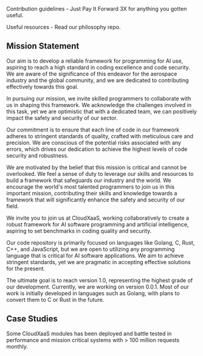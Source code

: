 Contribution guidelines - Just Pay It Forward 3X for anything you gotten useful.

Useful resources - Read our philosophy repo.


## Mission Statement

Our aim is to develop a reliable framework for programming for AI use, aspiring to reach a high standard in coding excellence and code security. We are aware of the significance of this endeavor for the aerospace industry and the global community, and we are dedicated to contributing effectively towards this goal.

In pursuing our mission, we invite skilled programmers to collaborate with us in shaping this framework. We acknowledge the challenges involved in this task, yet we are optimistic that with a dedicated team, we can positively impact the safety and security of our sector.

Our commitment is to ensure that each line of code in our framework adheres to stringent standards of quality, crafted with meticulous care and precision. We are conscious of the potential risks associated with any errors, which drives our dedication to achieve the highest levels of code security and robustness.

We are motivated by the belief that this mission is critical and cannot be overlooked. We feel a sense of duty to leverage our skills and resources to build a framework that safeguards our industry and the world. We encourage the world's most talented programmers to join us in this important mission, contributing their skills and knowledge towards a framework that will significantly enhance the safety and security of our field.

We invite you to join us at CloudXaaS, working collaboratively to create a robust framework for AI software programming and artificial intelligence, aspiring to set benchmarks in coding quality and security.

Our code repository is primarily focused on languages like Golang, C, Rust, C++, and JavaScript, but we are open to utilizing any programming language that is critical for AI software applications. We aim to achieve stringent standards, yet we are pragmatic in accepting effective solutions for the present.

The ultimate goal is to reach version 1.0, representing the highest grade of our development. Currently, we are working on version 0.0.1. Most of our work is initially developed in languages such as Golang, with plans to convert them to C or Rust in the future.

## Case Studies
Some CloudXaaS modules has been deployed and battle tested in performance and mission critical systems with > 100 million requests monthly.
